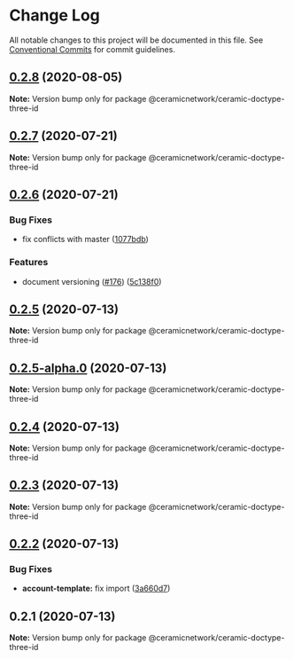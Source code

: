 # Change Log

All notable changes to this project will be documented in this file.
See [Conventional Commits](https://conventionalcommits.org) for commit guidelines.

## [0.2.8](https://github.com/ceramicnetwork/js-ceramic/compare/@ceramicnetwork/ceramic-doctype-three-id@0.2.7...@ceramicnetwork/ceramic-doctype-three-id@0.2.8) (2020-08-05)

**Note:** Version bump only for package @ceramicnetwork/ceramic-doctype-three-id





## [0.2.7](https://github.com/ceramicnetwork/js-ceramic/compare/@ceramicnetwork/ceramic-doctype-three-id@0.2.6...@ceramicnetwork/ceramic-doctype-three-id@0.2.7) (2020-07-21)

**Note:** Version bump only for package @ceramicnetwork/ceramic-doctype-three-id





## [0.2.6](https://github.com/ceramicnetwork/js-ceramic/compare/@ceramicnetwork/ceramic-doctype-three-id@0.2.5...@ceramicnetwork/ceramic-doctype-three-id@0.2.6) (2020-07-21)


### Bug Fixes

* fix conflicts with master ([1077bdb](https://github.com/ceramicnetwork/js-ceramic/commit/1077bdb81ce10bfeafa5a53922eb93dfcf4b23f6))


### Features

* document versioning ([#176](https://github.com/ceramicnetwork/js-ceramic/issues/176)) ([5c138f0](https://github.com/ceramicnetwork/js-ceramic/commit/5c138f0ecd3433ef364b9a266607263ee97526d1))





## [0.2.5](https://github.com/ceramicnetwork/js-ceramic/compare/@ceramicnetwork/ceramic-doctype-three-id@0.2.5-alpha.0...@ceramicnetwork/ceramic-doctype-three-id@0.2.5) (2020-07-13)

**Note:** Version bump only for package @ceramicnetwork/ceramic-doctype-three-id





## [0.2.5-alpha.0](https://github.com/ceramicnetwork/js-ceramic/compare/@ceramicnetwork/ceramic-doctype-three-id@0.2.4...@ceramicnetwork/ceramic-doctype-three-id@0.2.5-alpha.0) (2020-07-13)

**Note:** Version bump only for package @ceramicnetwork/ceramic-doctype-three-id





## [0.2.4](https://github.com/ceramicnetwork/js-ceramic/compare/@ceramicnetwork/ceramic-doctype-three-id@0.2.3...@ceramicnetwork/ceramic-doctype-three-id@0.2.4) (2020-07-13)

**Note:** Version bump only for package @ceramicnetwork/ceramic-doctype-three-id





## [0.2.3](https://github.com/ceramicnetwork/js-ceramic/compare/@ceramicnetwork/ceramic-doctype-three-id@0.2.2...@ceramicnetwork/ceramic-doctype-three-id@0.2.3) (2020-07-13)

**Note:** Version bump only for package @ceramicnetwork/ceramic-doctype-three-id





## [0.2.2](https://github.com/ceramicnetwork/js-ceramic/compare/@ceramicnetwork/ceramic-doctype-three-id@0.2.1...@ceramicnetwork/ceramic-doctype-three-id@0.2.2) (2020-07-13)


### Bug Fixes

* **account-template:** fix import ([3a660d7](https://github.com/ceramicnetwork/js-ceramic/commit/3a660d72f654d7614f207587b5086888c9da6273))





## 0.2.1 (2020-07-13)

**Note:** Version bump only for package @ceramicnetwork/ceramic-doctype-three-id
